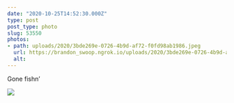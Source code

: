 ```yaml
---
date: "2020-10-25T14:52:30.000Z"
type: post 
post_type: photo
slug: 53550
photos: 
- path: uploads/2020/3bde269e-0726-4b9d-af72-f0fd98ab1986.jpeg
  url: https://brandon_swoop.ngrok.io/uploads/2020/3bde269e-0726-4b9d-af72-f0fd98ab1986.jpeg
  alt: 
---
```

Gone fishn’


![](/uploads/2020/3bde269e-0726-4b9d-af72-f0fd98ab1986.jpeg)
